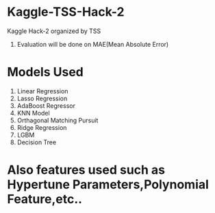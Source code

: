 # Kaggle-TSS-Hack-2
Kaggle Hack-2 organized by TSS
1. Evaluation will be done on MAE(Mean Absolute Error)

# Models Used 
1. Linear Regression
2. Lasso Regression 
3. AdaBoost Regressor
4. KNN Model
5. Orthagonal Matching Pursuit
6. Ridge Regression
7. LGBM
8. Decision Tree

# Also features used such as Hypertune Parameters,Polynomial Feature,etc..
